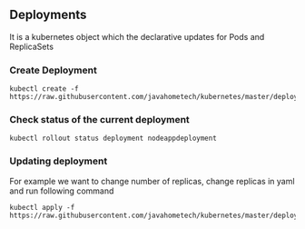 ## Deployments
It is a kubernetes object which the declarative updates for Pods and ReplicaSets

### Create Deployment 

```
kubectl create -f https://raw.githubusercontent.com/javahometech/kubernetes/master/deployments/deployments.yml
```

### Check status of the current deployment

```
kubectl rollout status deployment nodeappdeployment
```

### Updating deployment
For example we want to change number of replicas, change replicas in yaml and run following command

```
kubectl apply -f https://raw.githubusercontent.com/javahometech/kubernetes/master/deployments/deployments.yml
```
